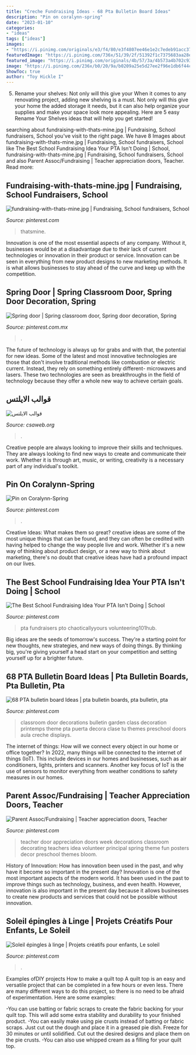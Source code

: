 ```yaml
---
title: "Creche Fundraising Ideas - 68 Pta Bulletin Board Ideas"
description: "Pin on coralynn-spring"
date: "2023-01-10"
categories:
- "ideas"
tags: ["ideas"]
images:
- "https://i.pinimg.com/originals/e3/f4/80/e3f4807ee46e1e2c7edeb91acc373933.jpg"
featuredImage: "https://i.pinimg.com/736x/51/39/2f/51392f1c7375683aa28e78bc73756280.jpg"
featured_image: "https://i.pinimg.com/originals/4b/57/3a/4b573a4b702c93144aca410717c003ab.jpg"
image: "https://i.pinimg.com/236x/b0/20/9a/b0209a25e5d27ee2f96e1db6f44cd450--classroom-door-decorations-classroom-ideas.jpg"
ShowToc: true
author: "Toy Hickle I"
---
```



5. Rename your shelves: Not only will this give your
When it comes to any renovating project, adding new shelving is a must. Not only will this give your home the added storage it needs, but it can also help organize your supplies and make your space look more appealing. Here are 5 easy Rename Your Shelves ideas that will help you get started!

	

		
searching about fundraising-with-thats-mine.jpg | Fundraising, School fundraisers, School you've visit to the right page. We have 8 Images about fundraising-with-thats-mine.jpg | Fundraising, School fundraisers, School like The Best School Fundraising Idea Your PTA Isn&#039;t Doing | School, fundraising-with-thats-mine.jpg | Fundraising, School fundraisers, School and also Parent Assoc/Fundraising | Teacher appreciation doors, Teacher. Read more:
		
    
## Fundraising-with-thats-mine.jpg | Fundraising, School Fundraisers, School

<img loading=lazy src="https://i.pinimg.com/originals/80/e0/6d/80e06d1e4bca9950a293c230e87b16e6.jpg" onerror="this.onerror=null;this.src='https://tse2.mm.bing.net/th?id=OIP.G-TZThKeWzif3bmrrxZpCgHaHG&amp;pid=15.1';" alt="fundraising-with-thats-mine.jpg | Fundraising, School fundraisers, School">

_Source: pinterest.com_

>thatsmine. 

	

Innovation is one of the most essential aspects of any company. Without it, businesses would be at a disadvantage due to their lack of current technologies or innovation in their product or service. Innovation can be seen in everything from new product designs to new marketing methods. It is what allows businesses to stay ahead of the curve and keep up with the competition.

    
## Spring Door | Spring Classroom Door, Spring Door Decoration, Spring

<img loading=lazy src="https://i.pinimg.com/originals/6d/61/d5/6d61d5e8e5c221a40189ed7e36ae694c.jpg" onerror="this.onerror=null;this.src='https://tse1.mm.bing.net/th?id=OIP.DqiU-D5gWfjMTjgsDP35qAHaJ4&amp;pid=15.1';" alt="Spring door | Spring classroom door, Spring door decoration, Spring">

_Source: pinterest.com.mx_

>. 

	

The future of technology is always up for grabs and with that, the potential for new ideas. Some of the latest and most innovative technologies are those that don't involve traditional methods like combustion or electric current. Instead, they rely on something entirely different- microwaves and lasers. These two technologies are seen as breakthroughs in the field of technology because they offer a whole new way to achieve certain goals.

    
## قوالب الايلتس

<img loading=lazy src="https://i.pinimg.com/originals/4b/57/3a/4b573a4b702c93144aca410717c003ab.jpg" onerror="this.onerror=null;this.src='https://tse3.mm.bing.net/th?id=OIP.LdDpGITvC-MPOTAGicuo0wHaLG&amp;pid=15.1';" alt="قوالب الايلتس">

_Source: csaweb.org_

>. 

	

Creative people are always looking to improve their skills and techniques. They are always looking to find new ways to create and communicate their work. Whether it is through art, music, or writing, creativity is a necessary part of any individual's toolkit.

    
## Pin On Coralynn-Spring

<img loading=lazy src="https://i.pinimg.com/736x/51/39/2f/51392f1c7375683aa28e78bc73756280.jpg" onerror="this.onerror=null;this.src='https://tse4.mm.bing.net/th?id=OIP.MiDxdIT8pangX2MJA2eJvAHaJ3&amp;pid=15.1';" alt="Pin on Coralynn-Spring">

_Source: pinterest.com_

>. 

	

Creative Ideas: What makes them so great?
creative ideas are some of the most unique things that can be found, and they can often be credited with having helped to change the way people live and work. Whether it's a new way of thinking about product design, or a new way to think about marketing, there's no doubt that creative ideas have had a profound impact on our lives.

    
## The Best School Fundraising Idea Your PTA Isn&#039;t Doing | School

<img loading=lazy src="https://i.pinimg.com/originals/0b/54/a9/0b54a972191935dae93ba2548321ce64.png" onerror="this.onerror=null;this.src='https://tse1.mm.bing.net/th?id=OIP.hPEgP9tBH0s6NQiMH6LQWQHaLH&amp;pid=15.1';" alt="The Best School Fundraising Idea Your PTA Isn&#039;t Doing | School">

_Source: pinterest.com_

>pta fundraisers pto chaoticallyyours volunteering101hub. 

	

Big ideas are the seeds of tomorrow's success. They're a starting point for new thoughts, new strategies, and new ways of doing things. By thinking big, you're giving yourself a head start on your competition and setting yourself up for a brighter future.

    
## 68 PTA Bulletin Board Ideas | Pta Bulletin Boards, Pta Bulletin, Pta

<img loading=lazy src="https://i.pinimg.com/236x/b0/20/9a/b0209a25e5d27ee2f96e1db6f44cd450--classroom-door-decorations-classroom-ideas.jpg" onerror="this.onerror=null;this.src='https://tse4.mm.bing.net/th?id=OIP.1FRbeslD9pF05hE_M11IHwAAAA&amp;pid=15.1';" alt="68 PTA bulletin board Ideas | pta bulletin boards, pta bulletin, pta">

_Source: pinterest.com_

>classroom door decorations bulletin garden class decoration printemps theme pta puerta decora clase tu themes preschool doors aula creche displays. 

	

The internet of things: How will we connect every object in our home or office together?
In 2022, many things will be connected to the internet of things (IoT). This include devices in our homes and businesses, such as air conditioners, lights, printers and scanners. Another key focus of IoT is the use of sensors to monitor everything from weather conditions to safety measures in our homes.

    
## Parent Assoc/Fundraising | Teacher Appreciation Doors, Teacher

<img loading=lazy src="https://i.pinimg.com/originals/a9/79/fc/a979fc820b37a8f68893cd94f2920259.jpg" onerror="this.onerror=null;this.src='https://tse2.mm.bing.net/th?id=OIP.gS2QY8Uutl3iIH3VpKBmWQHaLL&amp;pid=15.1';" alt="Parent Assoc/Fundraising | Teacher appreciation doors, Teacher">

_Source: pinterest.com_

>teacher door appreciation doors week decorations classroom decorating teachers idea volunteer principal spring theme fun posters decor preschool themes bloom. 

	

History of Innovation: How has innovation been used in the past, and why have it become so important in the present day?
Innovation is one of the most important aspects of the modern world. It has been used in the past to improve things such as technology, business, and even health. However, innovation is also important in the present day because it allows businesses to create new products and services that could not be possible without innovation.

    
## Soleil épingles à Linge | Projets Créatifs Pour Enfants, Le Soleil

<img loading=lazy src="https://i.pinimg.com/originals/e3/f4/80/e3f4807ee46e1e2c7edeb91acc373933.jpg" onerror="this.onerror=null;this.src='https://tse2.mm.bing.net/th?id=OIP.n8CZGauElM3Le3KoiAY2DAHaFj&amp;pid=15.1';" alt="Soleil épingles à linge | Projets créatifs pour enfants, Le soleil">

_Source: pinterest.com_

>. 

	

Examples ofDIY projects
How to make a quilt top
A quilt top is an easy and versatile project that can be completed in a few hours or even less. There are many different ways to do this project, so there is no need to be afraid of experimentation. Here are some examples: 

-You can use batting or fabric scraps to create the fabric backing for your quilt top. This will add some extra stability and durability to your finished product. 
-You can easily make using pie crusts instead of batting or fabric scraps. Just cut out the dough and place it in a greased pie dish. Freeze for 30 minutes or until solidified. Cut out the desired designs and place them on the pie crusts. 
-You can also use whipped cream as a filling for your quilt top.

